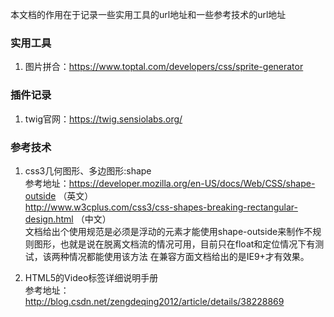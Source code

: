 本文档的作用在于记录一些实用工具的url地址和一些参考技术的url地址     

### 实用工具

1. 图片拼合：https://www.toptal.com/developers/css/sprite-generator        

### 插件记录      

1. twig官网：https://twig.sensiolabs.org/      

### 参考技术      

1. css3几何图形、多边图形:shape      
 参考地址：https://developer.mozilla.org/en-US/docs/Web/CSS/shape-outside （英文）     
          http://www.w3cplus.com/css3/css-shapes-breaking-rectangular-design.html （中文）      
 文档给出个使用规范是必须是浮动的元素才能使用shape-outside来制作不规则图形，也就是说在脱离文档流的情况可用，目前只在float和定位情况下有测试，该两种情况都能使用该方法
在兼容方面文档给出的是IE9+才有效果。     

2. HTML5的Video标签详细说明手册       
参考地址：http://blog.csdn.net/zengdeqing2012/article/details/38228869

